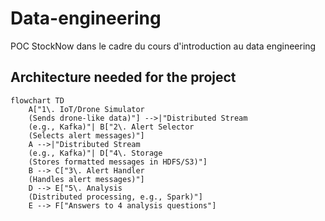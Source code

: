 # Data-engineering
POC StockNow dans le cadre du cours d'introduction au data engineering


## Architecture needed for the project

```mermaid
flowchart TD
    A["1\. IoT/Drone Simulator
    (Sends drone-like data)"] -->|"Distributed Stream
    (e.g., Kafka)"| B["2\. Alert Selector
    (Selects alert messages)"]
    A -->|"Distributed Stream
    (e.g., Kafka)"| D["4\. Storage
    (Stores formatted messages in HDFS/S3)"]
    B --> C["3\. Alert Handler
    (Handles alert messages)"]
    D --> E["5\. Analysis
    (Distributed processing, e.g., Spark)"]
    E --> F["Answers to 4 analysis questions"]
```